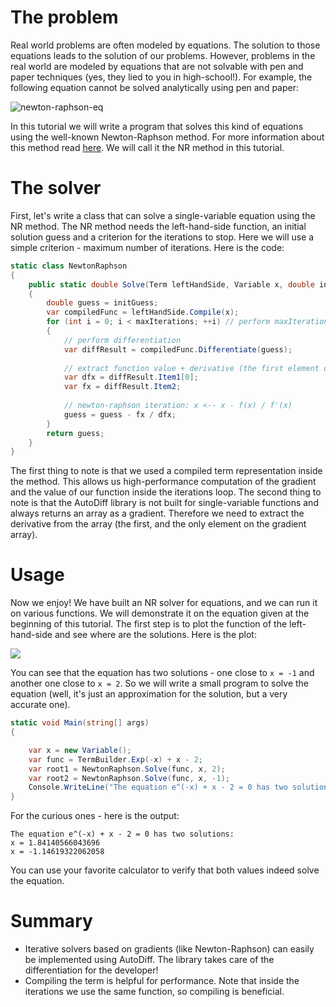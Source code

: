 # The problem
Real world problems are often modeled by equations. The solution to those equations leads to the solution of our problems. However, problems in the real world are modeled by equations that are not solvable with pen and paper techniques (yes, they lied to you in high-school!). For example, the following equation cannot be solved analytically using pen and paper:

![newton-raphson-eq](/home/alex/git/autodiff/docs/newton-raphson-eq.png)

In this tutorial we will write a program that solves this kind of equations using the well-known Newton-Raphson method. For more information about this method read [here](http://en.wikipedia.org/wiki/Newton's_method).  We will call it the NR method in this tutorial.

# The solver
First, let's write a class that can solve a single-variable equation using the NR method. The NR method needs the left-hand-side function, an initial solution guess and a criterion for the iterations to stop. Here we will use a simple criterion - maximum number of iterations. Here is the code:
```c#
static class NewtonRaphson
{
    public static double Solve(Term leftHandSide, Variable x, double initGuess, int maxIterations = 10)
    {
        double guess = initGuess;
        var compiledFunc = leftHandSide.Compile(x);
        for (int i = 0; i < maxIterations; ++i) // perform maxIterations iterations
        {
            // perform differentiation
            var diffResult = compiledFunc.Differentiate(guess);
            
            // extract function value + derivative (the first element of the gradient)
            var dfx = diffResult.Item1[0];
            var fx = diffResult.Item2;
    
            // newton-raphson iteration: x <-- x - f(x) / f'(x)
            guess = guess - fx / dfx;
        }
        return guess;
    }
}
```

The first thing to note is that we used a compiled term representation inside the method. This allows us high-performance computation of the gradient and the value of our function inside the iterations loop. The second thing to note is that the AutoDiff library is not built for single-variable functions and always returns an array as a gradient. Therefore we need to extract the derivative from the array (the first, and the only element on the gradient array).

# Usage
Now we enjoy! We have built an NR solver for equations, and we can run it on various functions. We will demonstrate it on the equation given at the beginning of this tutorial. The first step is to plot the function of the left-hand-side and see where are the solutions. Here is the plot:

![](/home/alex/git/autodiff/docs/newton-raphson-sample.png)

You can see that the equation has two solutions - one close to `x = -1` and another one close to `x = 2`. So we will write a small program to solve the equation (well, it's just an approximation for the solution, but a very accurate one).

```c#
static void Main(string[] args)
{

    var x = new Variable();
    var func = TermBuilder.Exp(-x) + x - 2;
    var root1 = NewtonRaphson.Solve(func, x, 2);
    var root2 = NewtonRaphson.Solve(func, x, -1);
    Console.WriteLine("The equation e^(-x) + x - 2 = 0 has two solutions:\nx = {0}\nx = {1}", root1, root2);
}
```
For the curious ones - here is the output:
```
The equation e^(-x) + x - 2 = 0 has two solutions:
x = 1.84140566043696
x = -1.14619322062058
```
You can use your favorite calculator to verify that both values indeed solve the equation.

# Summary
* Iterative solvers based on gradients (like Newton-Raphson) can easily be implemented using AutoDiff. The library takes care of the differentiation for the developer!
* Compiling the term is helpful for performance. Note that inside the iterations we use the same function, so compiling is beneficial.